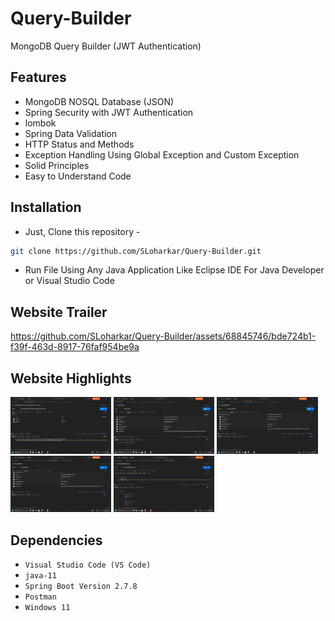 # Query-Builder
MongoDB Query Builder (JWT Authentication)

## Features
- MongoDB NOSQL Database (JSON)
- Spring Security with JWT Authentication
- lombok
- Spring Data Validation
- HTTP Status and Methods
- Exception Handling Using Global Exception and Custom Exception
- Solid Principles
- Easy to Understand Code
 

## Installation
- Just, Clone this repository - 
````bash 
git clone https://github.com/SLoharkar/Query-Builder.git
````
- Run File Using Any Java Application Like Eclipse IDE For Java Developer or Visual Studio Code


## Website Trailer

https://github.com/SLoharkar/Query-Builder/assets/68845746/bde724b1-f39f-463d-8917-76faf954be9a


## Website Highlights
<p align="left" width="100%">

<img width="32%" src="Documents/Screenshots/1.png">

<img width="32%" src="Documents/Screenshots/2.png">

<img width="32%" src="Documents/Screenshots/3.png">

<img width="32%" src="Documents/Screenshots/4.png">

<img width="32%" src="Documents/Screenshots/5.png">


</p>


## Dependencies
- `Visual Studio Code (VS Code)`
- `java-11`
- `Spring Boot Version 2.7.8`
- `Postman`
- `Windows 11`

